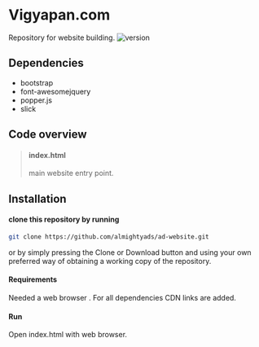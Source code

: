 # Vigyapan.com ##
Repository for website building.
![version](https://img.shields.io/badge/version-1.0.0-blue)

## Dependencies
* bootstrap
* font-awesomejquery
* popper.js
* slick

## Code overview
> #### index.html
> main website entry point.

## Installation
#### clone this repository by running
```bash
git clone https://github.com/almightyads/ad-website.git
```
or by simply pressing the Clone or Download button and using your own preferred way of obtaining a working copy of the repository.
#### Requirements
Needed a web browser .
For all dependencies CDN links are added.

#### Run
Open index.html with web browser.
